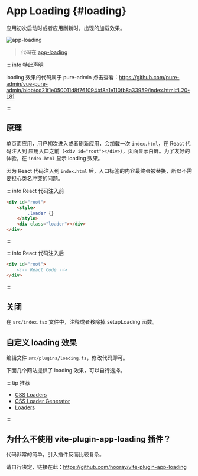 # App Loading {#loading}

应用初次启动时或者应用刷新时，出现的加载效果。

![app-loading](/public/guide/app-loading.png)

> 代码在 [app-loading](https://github.com/condorheroblog/react-antd-admin/tree/main/src/plugins/loading.ts)

::: info 特此声明

loading 效果的代码属于 pure-admin
点击查看：https://github.com/pure-admin/vue-pure-admin/blob/cd21f1e050011d8f761094bf8a1e110fb8a33959/index.html#L20-L81

:::

## 原理

单页面应用，用户初次进入或者刷新应用，会加载一次 `index.html`，在 React 代码注入到 应用入口之前（`<div id="root"></div>`），页面显示白屏。为了友好的体验，在 `index.html` 显示 loading 效果。

因为 React 代码注入到 `index.html` 后，入口标签的内容最终会被替换，所以不需要担心类名冲突的问题。

::: info React 代码注入前

```html
<div id="root">
	<style>
		.loader {}
	</style>
	<div class="loader"></div>
</div>
```

:::

::: info React 代码注入后

```html
<div id="root">
	<!-- React Code -->
</div>
```
:::

## 关闭

在 `src/index.tsx` 文件中，注释或者移除掉 setupLoading 函数。

## 自定义 loading 效果

编辑文件 `src/plugins/loading.ts`，修改代码即可。

下面几个网站提供了 loading 效果，可以自行选择。

::: tip 推荐

- [CSS Loaders](https://css-loaders.com/)
- [CSS Loader Generator](https://10015.io/tools/css-loader-generator)
- [Loaders](https://cssloaders.github.io/)

:::

## 为什么不使用 vite-plugin-app-loading 插件？

代码非常的简单，引入插件反而比较复杂。

请自行决定，链接在此：https://github.com/hooray/vite-plugin-app-loading
